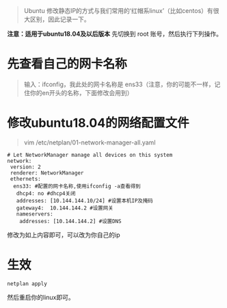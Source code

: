 
> Ubuntu 修改静态IP的方式与我们常用的‘红帽系linux’（比如centos）有很大区别，因此记录一下。

**注意：适用于ubuntu18.04及以后版本**
先切换到 root 账号，然后执行下列操作。

# 先查看自己的网卡名称
> 输入：ifconfig，我此处的网卡名称是 ens33（注意，你的可能不一样，记住你的en开头的名称，下面修改会用到）

# 修改ubuntu18.04的网络配置文件
> vim /etc/netplan/01-network-manager-all.yaml

```shell
# Let NetworkManager manage all devices on this system
network:
 version: 2
 renderer: NetworkManager
 ethernets:
  ens33: #配置的网卡名称,使用ifconfig -a查看得到
   dhcp4: no #dhcp4关闭
   addresses: [10.144.144.10/24] #设置本机IP及掩码
   gateway4:  10.144.144.2 #设置网关
   nameservers:
    addresses: [10.144.144.2] #设置DNS
```
修改为如上内容即可，可以改为你自己的ip

# 生效
```shell
netplan apply
```

然后重启你的linux即可。
